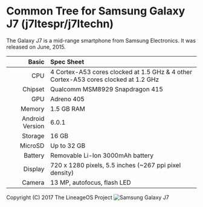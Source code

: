 Common Tree for Samsung Galaxy J7 (j7ltespr/j7ltechn)
==============================================

The Galaxy J7 is a mid-range smartphone from Samsung Electronics.
It was released on June, 2015.

Basic   | Spec Sheet
-------:|:-------------------------
CPU     | 4 Cortex-A53 cores clocked at 1.5 GHz & 4 other Cortex-A53 cores clocked at 1.2 GHz
Chipset | Qualcomm MSM8929 Snapdragon 415
GPU     | Adreno 405
Memory  | 1.5 GB RAM
Android Version | 6.0.1
Storage | 16 GB
MicroSD | Up to 32 GB
Battery | Removable Li-Ion 3000mAh battery
Display | 720 x 1280 pixels, 5.5 inches (~267 ppi pixel density)
Camera  | 13 MP, autofocus, flash LED

Copyright (C) 2017 The LineageOS Project
![Samsung Galaxy J7](http://cdn2.gsmarena.com/vv/pics/samsung/samsung-galaxy-j7-j700f-2.jpg "Samsung Galaxy J7")
